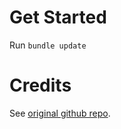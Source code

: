 # Get Started

Run `bundle update`

# Credits

See [original github repo](https://gitlab.com/andrewbanchich/spectral-jekyll-theme).

